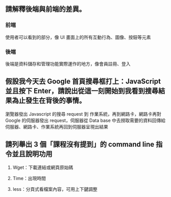## 請解釋後端與前端的差異。

### 前端

使用者可以看到的部分，像 UI 畫面上的所有互動行為、圖像、按鈕等元素



### 後端

後端是資料儲存和管理功能實際運作的地方，像會員註冊、登入





## 假設我今天去 Google 首頁搜尋框打上：JavaScript 並且按下 Enter，請說出從這一刻開始到我看到搜尋結果為止發生在背後的事情。

瀏覽器發出 Javascript 的搜尋 request 到 作業系統，再到網路卡，網路卡再對 Google 的伺服器發出 request，伺服器從 Data base 中去撈取需要的資料回傳給伺服器、網路卡、作業系統再回到伺服器呈現出結果



## 請列舉出 3 個「課程沒有提到」的 command line 指令並且說明功用



1. Wget：下載連結或網頁原始碼

2. Time：出現時間

3. less：分頁式看檔案內容，可用上下鍵調整